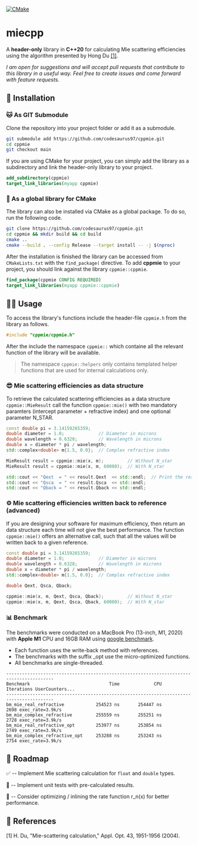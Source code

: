[![CMake](https://github.com/codesaurus97/cppmie/actions/workflows/cmake.yml/badge.svg)](https://github.com/codesaurus97/cppmie/actions/workflows/cmake.yml)

# miecpp

A **header-only** library in **C++20** for calculating Mie scattering efficiencies using the algorithm presented by Hong Du [[1]](#1).

*I am open for suggestions and will accept pull requests that contribute to this library in a useful way. Feel free to create issues and come forward with feature requests.*

## 💽 Installation

### 🐱 As GIT Submodule

Clone the repository into your project folder or add it as a submodule.

```bash
git submodule add https://github.com/codesaurus97/cppmie.git
cd cppmie
git checkout main
```

If you are using CMake for your project, you can simply add the library as a subdirectory and link the header-only library to your project.

```cmake
add_subdirectory(cppmie)
target_link_libraries(myapp cppmie)
```

### 💪 As a global library for CMake

The library can also be installed via CMake as  a global package. To do so, run the following code.

```bash
git clone https://github.com/codesaurus97/cppmie.git
cd cppmie && mkdir build && cd build
cmake ..
cmake --build . --config Release --target install -- -j $(nproc)
```

After the installation is finished the library can be accessed from `CMakeLists.txt` with the `find_package(` directive. To add **cppmie** to your project, you should link against the library `cppmie::cppmie`.

```cmake
find_package(cppmie CONFIG REQUIRED)
target_link_libraries(myapp cppmie::cppmie)
```

## 👨‍💻 Usage

To access the library's functions include the header-file `cppmie.h` from the library as follows.

```c++
#include "cppmie/cppmie.h"
```

After the include the namespace `cppmie::` which containe all the relevant function of the library will be available.

> The namespace `cppmie::helpers` only contains templated helper functions that are used for internal calculations only.

### 😎 Mie scattering efficiencies as data structure

To retrieve the calculated scattering efficiencies as a data structure `cppmie::MieResult` call the function `cppmie::mie()` with two mandatory paramters (intercept parameter + refractive index) and one optional parameter N_STAR.

```c++
const double pi = 3.14159265359;
double diameter = 1.0;             // Diameter in microns
double wavelength = 0.6328;        // Wavelength in microns
double x = diameter * pi / wavelength;
std::complex<double> m{1.5, 0.0};  // Complex refractive index

MieResult result = cppmie::mie(x, m);         // Without N_star
MieResult result = cppmie::mie(x, m, 60000);  // With N_star

std::cout << "Qext  = " << result.Qext  << std::endl;  // Print the results to the console
std::cout << "Qsca  = " << result.Qsca  << std::endl;
std::cout << "Qback = " << result.Qback << std::endl;
```

### ⚙️ Mie scattering efficiencies written back to reference (advanced)

If you are designing your software for maximum efficiency, then return an data structure each time will not give the best performance. The function `cppmie::mie()` offers an alternative call, such that all the values will be written back to a given reference.

```c++
const double pi = 3.14159265359;
double diameter = 1.0;             // Diameter in microns
double wavelength = 0.6328;        // Wavelength in microns
double x = diameter * pi / wavelength;
std::complex<double> m{1.5, 0.0};  // Complex refractive index

double Qext, Qsca, Qback;

cppmie::mie(x, m, Qext, Qsca, Qback);         // Without N_star
cppmie::mie(x, m, Qext, Qsca, Qback, 60000);  // With N_star
```

### 📊 Benchmark

The benchmarks were conducted on a MacBook Pro (13-inch, M1, 2020) with **Apple M1** CPU and 16GB RAM using [google benchmark](https://github.com/google/benchmark).

- Each function uses the write-back method with references.
- The benchmarks with the suffix _opt use the micro-optimized functions.
- All benchmarks are single-threaded.

```
----------------------------------------------------------------------------------------
Benchmark                              Time             CPU   Iterations UserCounters...
----------------------------------------------------------------------------------------
bm_mie_real_refractive            254523 ns       254447 ns         2698 exec_rate=3.9k/s
bm_mie_complex_refractive         255559 ns       255251 ns         2728 exec_rate=3.9k/s
bm_mie_real_refractive_opt        253977 ns       253854 ns         2749 exec_rate=3.9k/s
bm_mie_complex_refractive_opt     253288 ns       253243 ns         2754 exec_rate=3.9k/s
```

## 🚧 Roadmap

✅ --  Implement Mie scattering calculation for `float` and `double` types.

🔲 -- Implement unit tests with pre-calculated results.

🦆 -- Consider optimizing / inlining the rate function r_n(x) for better performance.

## 📔 References

<a id="1">[1]</a> H. Du, "Mie-scattering calculation," Appl. Opt.  43, 1951-1956 (2004).

